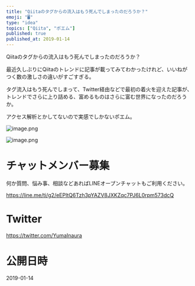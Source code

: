 ```yaml
---
title: "Qiitaのタグからの流入はもう死んでしまったのだろうか？"
emoji: "🖥"
type: "idea"
topics: ["Qiita", "ポエム"]
published: true
published_at: 2019-01-14
---
```


Qiitaのタグからの流入はもう死んでしまったのだろうか？

最近久しぶりにQiitaのトレンドに記事が載ってみてわかったけれど、いいねがつく数の激しさの違いがすごすぎる。

タグ流入はもう死んでしまって、Twitter経由などで最初の着火を迎えた記事が、トレンドでさらに上り詰める、富めるものはさらに富む世界になったのだろうか。

アクセス解析とかしてないので実感でしかないポエム。

![image.png](https://qiita-image-store.s3.amazonaws.com/0/89618/9767df52-8a69-79cc-875f-4805026cf5e4.png)

![image.png](https://qiita-image-store.s3.amazonaws.com/0/89618/6b0b5794-b813-9c34-da48-7dfd9b779b7a.png)








<!-- Update From Qiita API -->

# チャットメンバー募集


何か質問、悩み事、相談などあればLINEオープンチャットもご利用ください。

https://line.me/ti/g2/eEPltQ6Tzh3pYAZV8JXKZqc7PJ6L0rpm573dcQ





# Twitter


https://twitter.com/YumaInaura


<!-- Update From Qiita API -->



# 公開日時

2019-01-14
